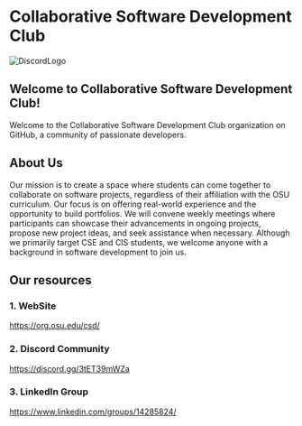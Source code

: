 # Collaborative Software Development Club

![DiscordLogo](https://github.com/Collaborative-Software-Development-Club/.github/assets/72419437/04e6993a-4284-4b6a-8871-b035ffc4ddf7)

## Welcome to Collaborative Software Development Club!

Welcome to the Collaborative Software Development Club organization on GitHub, a community of passionate developers.

## About Us

Our mission is to create a space where students can come together to collaborate on software projects, regardless of their affiliation with the OSU curriculum. Our focus is on offering real-world experience and the opportunity to build portfolios. We will convene weekly meetings where participants can showcase their advancements in ongoing projects, propose new project ideas, and seek assistance when necessary. Although we primarily target CSE and CIS students, we welcome anyone with a background in software development to join us.

## Our resources

### 1. WebSite 

https://org.osu.edu/csd/

### 2. Discord Community

https://discord.gg/3tET39mWZa

### 3. LinkedIn Group

https://www.linkedin.com/groups/14285824/
